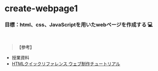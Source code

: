 # create-webpage1

### 目標：html、css、JavaScriptを用いたwebページを作成する 💻
<br>

>**【参考】**

- 授業資料
- [HTMLクイックリファレンス ウェブ制作チュートリアル](https://www.htmq.com/tutorial/)
